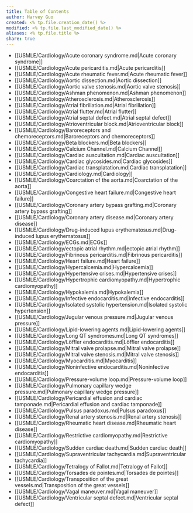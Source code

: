 ```yaml
---
title: Table of Contents
author: Harvey Guo
created: <% tp.file.creation_date() %>
modified: <% tp.file.last_modified_date() %>
aliases: <% tp.file.title %>
share: true
---
```

- [[USMLE/Cardiology/Acute coronary syndrome.md|Acute coronary syndrome]]
- [[USMLE/Cardiology/Acute pericarditis.md|Acute pericarditis]]
- [[USMLE/Cardiology/Acute rheumatic fever.md|Acute rheumatic fever]]
- [[USMLE/Cardiology/Aortic dissection.md|Aortic dissection]]
- [[USMLE/Cardiology/Aortic valve stenosis.md|Aortic valve stenosis]]
- [[USMLE/Cardiology/Ashman phenomenon.md|Ashman phenomenon]]
- [[USMLE/Cardiology/Atherosclerosis.md|Atherosclerosis]]
- [[USMLE/Cardiology/Atrial fibrillation.md|Atrial fibrillation]]
- [[USMLE/Cardiology/Atrial flutter.md|Atrial flutter]]
- [[USMLE/Cardiology/Atrial septal defect.md|Atrial septal defect]]
- [[USMLE/Cardiology/Atrioventricular block.md|Atrioventricular block]]
- [[USMLE/Cardiology/Baroreceptors and chemoreceptors.md|Baroreceptors and chemoreceptors]]
- [[USMLE/Cardiology/Beta blockers.md|Beta blockers]]
- [[USMLE/Cardiology/Calcium Channel.md|Calcium Channel]]
- [[USMLE/Cardiology/Cardiac auscultation.md|Cardiac auscultation]]
- [[USMLE/Cardiology/Cardiac glycosides.md|Cardiac glycosides]]
- [[USMLE/Cardiology/Cardiac transplatation.md|Cardiac transplatation]]
- [[USMLE/Cardiology/Cardiology.md|Cardiology]]
- [[USMLE/Cardiology/Coarctation of the aorta.md|Coarctation of the aorta]]
- [[USMLE/Cardiology/Congestive heart failure.md|Congestive heart failure]]
- [[USMLE/Cardiology/Coronary artery bypass grafting.md|Coronary artery bypass grafting]]
- [[USMLE/Cardiology/Coronary artery disease.md|Coronary artery disease]]
- [[USMLE/Cardiology/Drug-induced lupus erythematosus.md|Drug-induced lupus erythematosus]]
- [[USMLE/Cardiology/ECGs.md|ECGs]]
- [[USMLE/Cardiology/ectopic atrial rhythm.md|ectopic atrial rhythm]]
- [[USMLE/Cardiology/Fibrinous pericarditis.md|Fibrinous pericarditis]]
- [[USMLE/Cardiology/Heart failure.md|Heart failure]]
- [[USMLE/Cardiology/Hypercalcemia.md|Hypercalcemia]]
- [[USMLE/Cardiology/Hypertensive crises.md|Hypertensive crises]]
- [[USMLE/Cardiology/Hypertrophic cardiomyopathy.md|Hypertrophic cardiomyopathy]]
- [[USMLE/Cardiology/Hypokalemia.md|Hypokalemia]]
- [[USMLE/Cardiology/Infective endocarditis.md|Infective endocarditis]]
- [[USMLE/Cardiology/Isolated systolic hypertension.md|Isolated systolic hypertension]]
- [[USMLE/Cardiology/Jugular venous pressure.md|Jugular venous pressure]]
- [[USMLE/Cardiology/Lipid-lowering agents.md|Lipid-lowering agents]]
- [[USMLE/Cardiology/Long QT syndromes.md|Long QT syndromes]]
- [[USMLE/Cardiology/Löffler endocarditis.md|Löffler endocarditis]]
- [[USMLE/Cardiology/Mitral valve prolapse.md|Mitral valve prolapse]]
- [[USMLE/Cardiology/Mitral valve stenosis.md|Mitral valve stenosis]]
- [[USMLE/Cardiology/Myocarditis.md|Myocarditis]]
- [[USMLE/Cardiology/Noninfective endocarditis.md|Noninfective endocarditis]]
- [[USMLE/Cardiology/Pressure-volume loop.md|Pressure-volume loop]]
- [[USMLE/Cardiology/Pulmonary capillary wedge pressure.md|Pulmonary capillary wedge pressure]]
- [[USMLE/Cardiology/Pericardial effusion and cardiac tamponade.md|Pericardial effusion and cardiac tamponade]]
- [[USMLE/Cardiology/Pulsus paradoxus.md|Pulsus paradoxus]]
- [[USMLE/Cardiology/Renal artery stenosis.md|Renal artery stenosis]]
- [[USMLE/Cardiology/Rheumatic heart disease.md|Rheumatic heart disease]]
- [[USMLE/Cardiology/Restrictive cardiomyopathy.md|Restrictive cardiomyopathy]]
- [[USMLE/Cardiology/Sudden cardiac death.md|Sudden cardiac death]]
- [[USMLE/Cardiology/Supraventricular tachycardia.md|Supraventricular tachycardia]]
- [[USMLE/Cardiology/Tetralogy of Fallot.md|Tetralogy of Fallot]]
- [[USMLE/Cardiology/Torsades de pointes.md|Torsades de pointes]]
- [[USMLE/Cardiology/Transposition of the great vessels.md|Transposition of the great vessels]]
- [[USMLE/Cardiology/Vagal maneuver.md|Vagal maneuver]]
- [[USMLE/Cardiology/Ventricular septal defect.md|Ventricular septal defect]]

